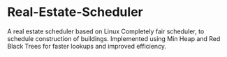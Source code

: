 # Real-Estate-Scheduler

A real estate scheduler based on Linux Completely fair scheduler, to schedule construction of buildings. 
Implemented using Min Heap and Red Black Trees for faster lookups and improved efficiency.

